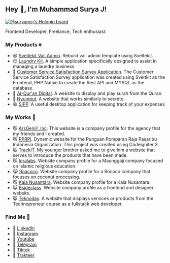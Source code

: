 ## Hey 👋, I'm Muhammad Surya J!

[![@suryamsj's Holopin board](https://holopin.me/suryamsj)](https://holopin.io/@suryamsj)

Frontend Developer, Freelance, Tech enthusiast.

### My Products 💀

- 😆 [Sveltekit Vali Admin](https://github.com/suryamsj/sveltekit-vali-admin). Rebuild vali admin template using Sveltekit.
- 😏 [Laundry Kit](https://github.com/suryamsj/laundry-kit). A simple application specifically designed to assist in managing a laundry business.
- 🤤 [Customer Service Satisfaction Survey Application](https://github.com/suryamsj/survei-kepuasaan-pelayanan). The Customer Service Satisfaction Survey application was created using Sveltkit as the Frontend, PHP Native to create the Rest API and MYSQL as the database.
- 🤩 [Al-Qur'an Digital](https://github.com/suryamsj/al-quran-digital). A website to display and play surah from the Quran.
- 🤡 [Nyumput](https://nyumput.vercel.app/). A website that works similarly to secreto.
- 😆 [SIPP](https://github.com/suryamsj/SIPP). A useful desktop application for keeping track of your expenses

### My Works 🤖

- 😾 [ArsGenii! .Inc](https://arsgenii.vercel.app/). This website is a company profile for the agency that my friends and I created.
- 😿 [PPRPI](https://pprpi.com/). Dynamic website for the Punguan Pomparan Raja Pasaribu Indonesia Organization. This project was created using Codeigniter 3.
- 🙀 [TrackIT](https://propertyofzwoldrei.vercel.app/). My younger brother asked me to give him a website that serves to introduce the products that have been made.
- 😻 [Iqralabs](https://iqralabs.co.id/). Website company profile for a Maunggaji company focused on Islamic religious education.
- 😹 [Roacoco](https://roacoco.com/). Website company profile for a Rococo company that focuses on coconut processing.
- 😼 [Kaia Nusantara](https://www.kaianusantara.id/). Website company profile for a Kaia Nusantara.
- 😺 [Bsideclass](https://bsideclass.id/). Website company profile as a frontend and designer website.
- 😸 [Teknoday](https://trilogi.ac.id/teknoday/). A website that displays services or products from the Technopreneur course as a fullstack web developer.

### Find Me 👀

- 🥩 [LinkedIn](https://www.linkedin.com/in/suryamsj/)
- 🥞 [Instagram](https://www.instagram.com/suryaaamsj/)
- 🍔 [Youtube](https://youtube.com/@suryamsj)
- 🍟 [Telegram](https://telegram.me/ciiciociii)
- 🍜 [Tiktok](https://www.tiktok.com/@suryamsj)
- 🍵 [Trakteer](https://trakteer.id/suryamsj)
